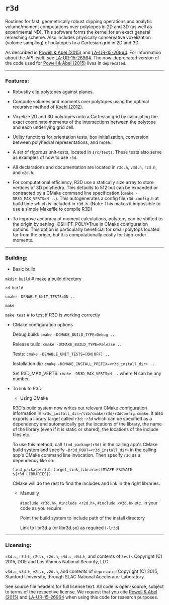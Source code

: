 # `r3d`

Routines for fast, geometrically robust clipping operations and analytic volume/moment computations 
over polytopes in 2D and 3D (as well as experimental ND). This software forms the kernel for an exact 
general remeshing scheme. Also includes physically conservative voxelization 
(volume sampling) of polytopes to a Cartesian grid in 2D and 3D.

As described in 
[Powell & Abel (2015)](http://www.sciencedirect.com/science/article/pii/S0021999115003563) and
[LA-UR-15-26964](la-ur-15-26964.pdf). For information about the API itself, see
[LA-UR-15-26964](la-ur-15-26964.pdf). The now-deprecated version of the code used for 
[Powell & Abel (2015)](http://www.sciencedirect.com/science/article/pii/S0021999115003563) 
lives in `deprecated`.

---

### Features:

- Robustly clip polytopes against planes.

- Compute volumes and moments over polytopes using the optimal recursive method of
[Koehl (2012)](https://www.computer.org/csdl/trans/tp/2012/11/ttp2012112158.pdf).

- Voxelize 2D and 3D polytopes onto a Cartesian grid by calculating the exact coordinate moments
  of the intersections between the polytope and each underlying grid cell.

- Utility functions for orientation tests, box initialization, conversion between polyhedral
  representations, and more.

- A set of rigorous unit-tests, located in `src/tests`.
These tests also serve as examples of how to use `r3d`. 

- All declarations and documentation are located in `r3d.h`, `v3d.h`, `r2d.h`, and `v2d.h`.

- For computational efficiency, R3D use a statically size array to
  store vertices of 3D polyhedra. This defaults to 512 but can be
  expanded or contracted by a CMake command line specification (`cmake
  -DR3D_MAX_VERTS=N ..`). This autogenerates a config file
  `r3d-config.h` at build time which is included in `r3d.h`. (Note: This makes it impossible to use a simple Makefile to compile R3D)

- To improve accuracy of moment calculations, polytops can be shifted to the origin by
  setting -DSHIFT_POLY=True in CMake configuration options. This option is particularly
  beneficial for small polytops located far from the origin, but it is computationally
  costly for high-order moments.

---

### Building:

-   Basic build

   `mkdir build`  # make a build directory
 
   `cd build`
 
   `cmake -DENABLE_UNIT_TESTS=ON ..`
 
   `make`
 
   `make test`    # to test if R3D is working correctly


-  CMake configuration options

   Debug build:       `cmake -DCMAKE_BUILD_TYPE=Debug ..`

   Release build:     `cmake -DCMAKE_BUILD_TYPE=Release ..`

   Tests:             `cmake -DENABLE_UNIT_TESTS=[ON|OFF] ..`

   Installation dir:  `cmake -DCMAKE_INSTALL_PREFIX=<r3d_install_dir> ..`

   Set R3D_MAX_VERTS: `cmake -DR3D_MAX_VERTS=N ..` where N can be any number. 

- To link to R3D

  - Using CMake
  
  R3D's build system now writes out relevant CMake configuration
  information in `<r3d_install_dir>/lib/cmake/r3d/r3dConfig.cmake`. It
  also exports a library target called `r3d::r3d` which can be
  specified as a dependency and automatically get the locations of the
  library, the name of the library (even if it is static or shared),
  the locations of the include files etc.
  
  To use this method, call `find_package(r3d)` in the calling app's
  CMake build system and specify `-Dr3d_ROOT=<r3d_install_dir>` in the
  calling app's CMake command line invocation. Then specify `r3d` as a
  dependency like so:
  
  `find_package(r3d)
  target_link_libraries(MYAPP PRIVATE ${r3d_LIBRARIES})`
  
  
  CMake will do the rest to find the includes and link in the right libraries.
  
  
  - Manually

	`#include <r3d.h>`, `#include <r2d.h>`, `#include <v3d.h>` etc. in your code as you require
	
	Point the build system to include path of the install directory
	
	Link to libr3d.a (or libr3d.so) as required (`-lr3d`)


---

### Licensing: 

`r3d.c`, `r3d.h`, `r2d.c`, `r2d.h`, `rNd.c`, `rNd.h`, and contents of `tests` 
Copyright (C) 2015, DOE and Los Alamos National Security, LLC.

`v3d.c`, `v3d.h`, `v2d.c`, `v2d.h`, and contents of `deprecated` Copyright (C) 2015, Stanford University, 
through SLAC National Accelerator Laboratory.

See source file headers for full license text. All code is open-source, subject to terms of the
respective license. We request that you cite 
[Powell & Abel (2015)](http://www.sciencedirect.com/science/article/pii/S0021999115003563) and
[LA-UR-15-26964](la-ur-15-26964.pdf) when using this code for research purposes.


